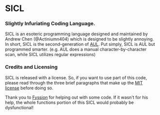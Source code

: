 # SICL
### Slightly Infuriating Coding Language.

SICL is an esoteric programming language designed and maintained by Andrew Chen (@Actiniumn404) which is designed to be slightly annoying. In short, SICL is the second-generation of [AUL](https://github.com/actiniumn404/Annoyingly-Uncodeable-Language). Put simply, SICL is AUL but programmed smarter. (e.g. AUL does a manual character-by-character scan, while SICL utilizes regular expressions) 
### Credits and Licensing
SICL is released with a license. So, if you want to use part of this code, please read through the three brief paragraphs that make up the [MIT license](https://github.com/actiniumn404/SICL/blob/main/LICENSE) before doing so.


Thank you to [Fyssion](https://github.com/Fyssion) for helping out with some code. If it wasn't for his help, the whole functions portion of this SICL would probably be dysfunctional!